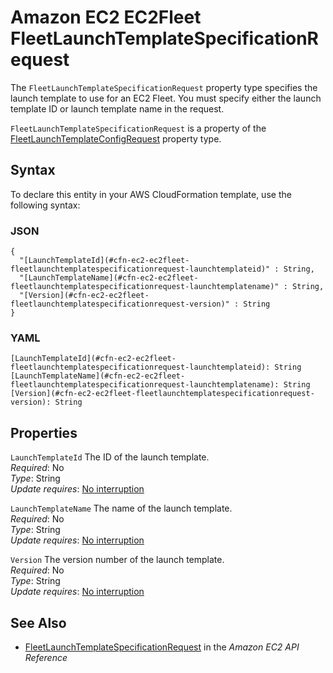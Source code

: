 # Amazon EC2 EC2Fleet FleetLaunchTemplateSpecificationRequest<a name="aws-properties-ec2-ec2fleet-fleetlaunchtemplatespecificationrequest"></a>

<a name="aws-properties-ec2-ec2fleet-fleetlaunchtemplatespecificationrequest-description"></a>The `FleetLaunchTemplateSpecificationRequest` property type specifies the launch template to use for an EC2 Fleet\. You must specify either the launch template ID or launch template name in the request\. 

<a name="aws-properties-ec2-ec2fleet-fleetlaunchtemplatespecificationrequest-inheritance"></a> `FleetLaunchTemplateSpecificationRequest` is a property of the [FleetLaunchTemplateConfigRequest](aws-properties-ec2-ec2fleet-fleetlaunchtemplateconfigrequest.md) property type\.

## Syntax<a name="aws-properties-ec2-ec2fleet-fleetlaunchtemplatespecificationrequest-syntax"></a>

To declare this entity in your AWS CloudFormation template, use the following syntax:

### JSON<a name="aws-properties-ec2-ec2fleet-fleetlaunchtemplatespecificationrequest-syntax.json"></a>

```
{
  "[LaunchTemplateId](#cfn-ec2-ec2fleet-fleetlaunchtemplatespecificationrequest-launchtemplateid)" : String,
  "[LaunchTemplateName](#cfn-ec2-ec2fleet-fleetlaunchtemplatespecificationrequest-launchtemplatename)" : String,
  "[Version](#cfn-ec2-ec2fleet-fleetlaunchtemplatespecificationrequest-version)" : String
}
```

### YAML<a name="aws-properties-ec2-ec2fleet-fleetlaunchtemplatespecificationrequest-syntax.yaml"></a>

```
[LaunchTemplateId](#cfn-ec2-ec2fleet-fleetlaunchtemplatespecificationrequest-launchtemplateid): String
[LaunchTemplateName](#cfn-ec2-ec2fleet-fleetlaunchtemplatespecificationrequest-launchtemplatename): String
[Version](#cfn-ec2-ec2fleet-fleetlaunchtemplatespecificationrequest-version): String
```

## Properties<a name="aws-properties-ec2-ec2fleet-fleetlaunchtemplatespecificationrequest-properties"></a>

`LaunchTemplateId`  <a name="cfn-ec2-ec2fleet-fleetlaunchtemplatespecificationrequest-launchtemplateid"></a>
The ID of the launch template\.  
 *Required*: No  
 *Type*: String  
 *Update requires*: [No interruption](using-cfn-updating-stacks-update-behaviors.md#update-no-interrupt) 

`LaunchTemplateName`  <a name="cfn-ec2-ec2fleet-fleetlaunchtemplatespecificationrequest-launchtemplatename"></a>
The name of the launch template\.  
 *Required*: No  
 *Type*: String  
 *Update requires*: [No interruption](using-cfn-updating-stacks-update-behaviors.md#update-no-interrupt) 

`Version`  <a name="cfn-ec2-ec2fleet-fleetlaunchtemplatespecificationrequest-version"></a>
The version number of the launch template\.   
 *Required*: No  
 *Type*: String  
 *Update requires*: [No interruption](using-cfn-updating-stacks-update-behaviors.md#update-no-interrupt) 

## See Also<a name="aws-properties-ec2-ec2fleet-fleetlaunchtemplatespecificationrequest-seealso"></a>
+ [FleetLaunchTemplateSpecificationRequest](https://docs.aws.amazon.com/AWSEC2/latest/APIReference/API_FleetLaunchTemplateSpecificationRequest.html) in the *Amazon EC2 API Reference*